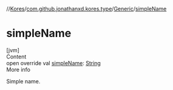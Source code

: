 //[Kores](../../index.md)/[com.github.jonathanxd.kores.type](../index.md)/[Generic](index.md)/[simpleName](simple-name.md)



# simpleName  
[jvm]  
Content  
open override val [simpleName](simple-name.md): [String](https://kotlinlang.org/api/latest/jvm/stdlib/kotlin/-string/index.html)  
More info  


Simple name.

  




